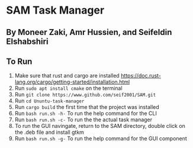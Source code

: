 # SAM Task Manager
## By Moneer Zaki, Amr Hussien, and Seifeldin Elshabshiri
## To Run
1. Make sure that rust and cargo are installed https://doc.rust-lang.org/cargo/getting-started/installation.html
2. Run   ``` sudo apt install cmake ``` on the terminal
3. Run ```git clone https://www.github.com/seif2001/SAM.git```
4. Run ```cd Ununtu-task-manager```
4. Run ``` cargo build ``` the first time that the project was installed
5. Run  ```bash run.sh -h-``` To run the help command for the CLI
6. Run  ```bash run.sh -c-``` To run the the actual task manager
7. To run the GUI navingate, return to the SAM directory, double click on the .deb file and install gtkm
8. Run  ```bash run.sh -g-``` To run the help command for the GUI component

